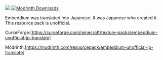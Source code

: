 [![](http://cf.way2muchnoise.eu/short_embeddium_downloads.svg)](https://www.curseforge.com/minecraft/mc-mods/embeddium)
[![Modrinth Downloads](https://img.shields.io/modrinth/dt/sk9rgfiA?label=Modrinth&labelColor=%232D2D2D)](https://modrinth.com/mod/embeddium)

Embeddium was translated into Japanese.
It was Japanese who created it.
This resource pack is unofficial.

CurseForge:[https://curseforge.com/minecraft/texture-packs/embeddium-unofficial-jp-translate]

Modrinth:[https://modrinth.com/resourcepack/embeddium-unofficial-jp-translate]
